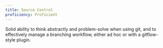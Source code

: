 ```yaml
---
title: Source Control
proficiency: Proficient
---
```


Solid ability to think abstractly and problem-solve when using git, and to
effectively manage a branching workflow, either ad hoc or with a gitflow-style
plugin.
